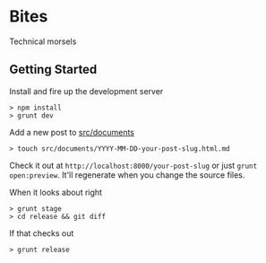 Bites
=====

Technical morsels

Getting Started
---------------
Install and fire up the development server

    > npm install
    > grunt dev
    
Add a new post to [src/documents](https://github.com/goodeggs/bites/tree/master/src/documents)

    > touch src/documents/YYYY-MM-DD-your-post-slug.html.md 
    
Check it out at `http://localhost:8000/your-post-slug` or just `grunt open:preview`.  It'll regenerate when you change the source files.
    
When it looks about right

    > grunt stage
    > cd release && git diff
    
If that checks out

    > grunt release
